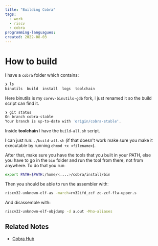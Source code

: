```yaml
---
title: "Building Cobra"
tags:
  - work
  - riscv
  - cobra
programming-languagues:
created: 2022-08-03
---
```

# How to build
I have a `cobra` folder which contains:

```bash
❯ ls
binutils  build  install  logs  toolchain
```

Here binutils is my `corev-binutils-gdb` fork, I just renamed it so the build script can find it.

```bash
❯ git status
On branch cobra-stable
Your branch is up-to-date with 'origin/cobra-stable'.
```

Inside **toolchain** I have the `build-all.sh` script.

I can just run: `./build-all.sh` (if that doesn't work make sure you make it executable by running `chmod +x <filename>`).

After that, make sure you have the tools that you built in your PATH, else you have to go in the `bin` folder and run the tool from there, not from anywhere. To do that you run:

```bash
export PATH=$PATH:/home/<....>/cobra/install/bin
```

Then you should be able to run the assembler with:

```bash
riscv32-unknown-elf-as -march=rv32ifd_zcf zc-zcf-flw-upper.s
```

And disassemble with:
```bash
riscv32-unknown-elf-objdump -d a.out -Mno-aliases
```
## Related Notes
- [Cobra Hub](notes/private/work/cobra.md)